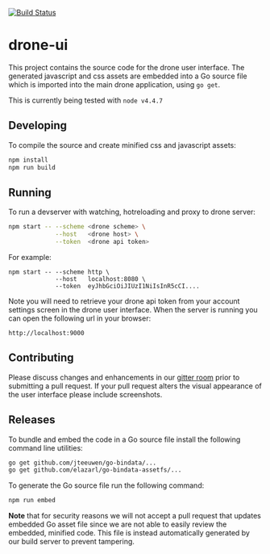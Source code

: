 [![Build Status](http://beta.drone.io/api/badges/drone/drone-ui/status.svg)](http://beta.drone.io/drone/drone-ui)

# drone-ui

This project contains the source code for the drone user interface. The generated javascript and css assets are embedded into a Go source file which is imported into the main drone application, using `go get`.

This is currently being tested with `node v4.4.7`

## Developing

To compile the source and create minified css and javascript assets:

```bash
npm install
npm run build
```

## Running

To run a devserver with watching, hotreloading and proxy to drone server:

```bash
npm start -- --scheme <drone scheme> \
             --host   <drone host> \
             --token  <drone api token>
```

For example:

```
npm start -- --scheme http \
             --host   localhost:8080 \
             --token  eyJhbGciOiJIUzI1NiIsInR5cCI....

```

Note you will need to retrieve your drone api token from your account settings screen in the drone user interface. When the server is running you can open the following url in your browser:

```
http://localhost:9000
```

## Contributing

Please discuss changes and enhancements in our [gitter room](https://gitter.im/drone/drone) prior to submitting a pull request. If your pull request alters the visual appearance of the user interface please include screenshots.

## Releases

To bundle and embed the code in a Go source file install the following command line utilities:

```bash
go get github.com/jteeuwen/go-bindata/...
go get github.com/elazarl/go-bindata-assetfs/...
```

To generate the Go source file run the following command:

```bash
npm run embed
```

__Note__ that for security reasons we will not accept a pull request that updates embedded Go asset file since we are not able to easily review the embedded, minified code. This file is instead automatically generated by our build server to prevent tampering.
